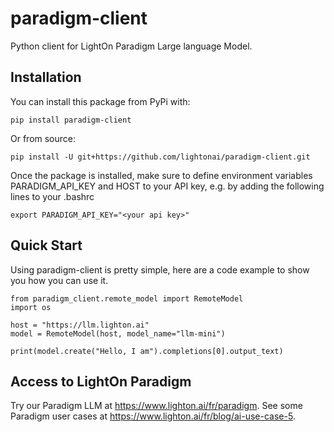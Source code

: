 # paradigm-client

Python client for LightOn Paradigm Large language Model.

## Installation

You can install this package from PyPi with:
```
pip install paradigm-client
```

Or from source:
```
pip install -U git+https://github.com/lightonai/paradigm-client.git
```

Once the package is installed, make sure to define environment variables PARADIGM_API_KEY and HOST to your API key, e.g. by adding the following lines to your .bashrc

```
export PARADIGM_API_KEY="<your api key>"
```

## Quick Start

Using paradigm-client is pretty simple, here are a code example to show you how you can use it.

```
from paradigm_client.remote_model import RemoteModel
import os

host = "https://llm.lighton.ai"
model = RemoteModel(host, model_name="llm-mini")

print(model.create("Hello, I am").completions[0].output_text)
```

## Access to LightOn Paradigm

Try our Paradigm LLM at https://www.lighton.ai/fr/paradigm.
See some Paradigm user cases at https://www.lighton.ai/fr/blog/ai-use-case-5.
